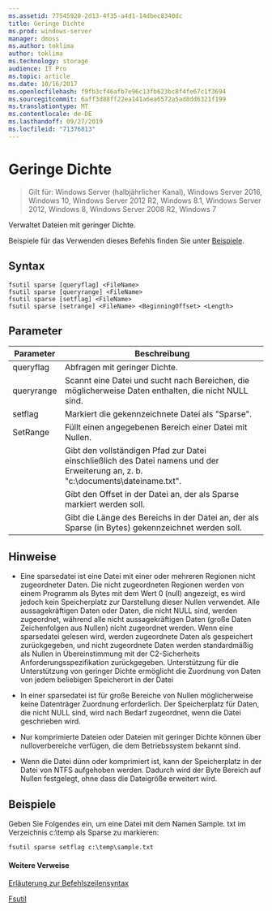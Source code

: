 ```yaml
---
ms.assetid: 77545920-2d13-4f35-a4d1-14dbec8340dc
title: Geringe Dichte
ms.prod: windows-server
manager: dmoss
ms.author: toklima
author: toklima
ms.technology: storage
audience: IT Pro
ms.topic: article
ms.date: 10/16/2017
ms.openlocfilehash: f9fb3cf46afb7e96c13fb623bc8f4fe67c1f3694
ms.sourcegitcommit: 6aff3d88ff22ea141a6ea6572a5ad8dd6321f199
ms.translationtype: MT
ms.contentlocale: de-DE
ms.lasthandoff: 09/27/2019
ms.locfileid: "71376813"
---
```

# <a name="fsutil-sparse"></a>Geringe Dichte
>Gilt für: Windows Server (halbjährlicher Kanal), Windows Server 2016, Windows 10, Windows Server 2012 R2, Windows 8.1, Windows Server 2012, Windows 8, Windows Server 2008 R2, Windows 7

Verwaltet Dateien mit geringer Dichte.

Beispiele für das Verwenden dieses Befehls finden Sie unter [Beispiele](#BKMK_examples).

## <a name="syntax"></a>Syntax

```
fsutil sparse [queryflag] <FileName>
fsutil sparse [queryrange] <FileName>
fsutil sparse [setflag] <FileName>
fsutil sparse [setrange] <FileName> <BeginningOffset> <Length>
```

## <a name="parameters"></a>Parameter

|     Parameter     |                                                    Beschreibung                                                    |
|-------------------|-------------------------------------------------------------------------------------------------------------------|
|     queryflag     |                                                  Abfragen mit geringer Dichte.                                                  |
|    queryrange     |                        Scannt eine Datei und sucht nach Bereichen, die möglicherweise Daten enthalten, die nicht NULL sind.                        |
|      setflag      |                                        Markiert die gekennzeichnete Datei als "Sparse".                                        |
|     SetRange      |                                   Füllt einen angegebenen Bereich einer Datei mit Nullen.                                   |
|    <FileName>     | Gibt den vollständigen Pfad zur Datei einschließlich des Datei namens und der Erweiterung an, z. b. "c:\documents\dateiname.txt". |
| <BeginningOffset> |                              Gibt den Offset in der Datei an, der als Sparse markiert werden soll.                              |
|     <Length>      |                 Gibt die Länge des Bereichs in der Datei an, der als Sparse (in Bytes) gekennzeichnet werden soll.                 |

## <a name="remarks"></a>Hinweise

-   Eine sparsedatei ist eine Datei mit einer oder mehreren Regionen nicht zugeordneter Daten. Die nicht zugeordneten Regionen werden von einem Programm als Bytes mit dem Wert 0 (null) angezeigt, es wird jedoch kein Speicherplatz zur Darstellung dieser Nullen verwendet. Alle aussagekräftigen Daten oder Daten, die nicht NULL sind, werden zugeordnet, während alle nicht aussagekräftigen Daten (große Daten Zeichenfolgen aus Nullen) nicht zugeordnet werden. Wenn eine sparsedatei gelesen wird, werden zugeordnete Daten als gespeichert zurückgegeben, und nicht zugeordnete Daten werden standardmäßig als Nullen in Übereinstimmung mit der C2-Sicherheits Anforderungsspezifikation zurückgegeben. Unterstützung für die Unterstützung von geringer Dichte ermöglicht die Zuordnung von Daten von jedem beliebigen Speicherort in der Datei

-   In einer sparsedatei ist für große Bereiche von Nullen möglicherweise keine Datenträger Zuordnung erforderlich. Der Speicherplatz für Daten, die nicht NULL sind, wird nach Bedarf zugeordnet, wenn die Datei geschrieben wird.

-   Nur komprimierte Dateien oder Dateien mit geringer Dichte können über nulloverbereiche verfügen, die dem Betriebssystem bekannt sind.

-   Wenn die Datei dünn oder komprimiert ist, kann der Speicherplatz in der Datei von NTFS aufgehoben werden. Dadurch wird der Byte Bereich auf Nullen festgelegt, ohne dass die Dateigröße erweitert wird.

## <a name="BKMK_examples"></a>Beispiele
Geben Sie Folgendes ein, um eine Datei mit dem Namen Sample. txt im Verzeichnis c:\temp als Sparse zu markieren:

```
fsutil sparse setflag c:\temp\sample.txt 
```

#### <a name="additional-references"></a>Weitere Verweise
[Erläuterung zur Befehlszeilensyntax](Command-Line-Syntax-Key.md)

[Fsutil](Fsutil.md)


